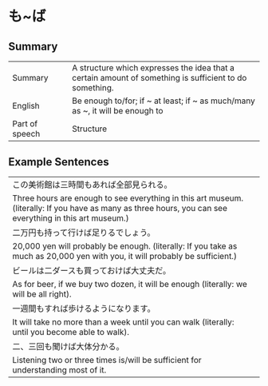 # も~ば

## Summary

<table><tr>   <td>Summary<td>   <td>A structure which expresses the idea that a certain amount of something is sufficient to do something.</td><tr><tr>   <td>English<td>   <td>Be enough to/for; if ~ at least; if ~ as much/many as ~, it will be enough to</td><tr><tr>   <td>Part of speech<td>   <td>Structure</td><tr></table></table></table>

## Example Sentences

<table><tr><td>この美術館は三時間もあれば全部見られる。<td><tr><tr><td>Three hours are enough to see everything in this art museum. (literally: If you have as many as three hours, you can see everything in this art museum.)<td><tr><tr><td>二万円も持って行けば足りるでしょう。<td><tr><tr><td>20,000 yen will probably be enough. (literally: If you take as much as 20,000 yen with you, it will probably be sufficient.)<td><tr><tr><td>ビールは二ダースも買っておけば大丈夫だ。<td><tr><tr><td>As for beer, if we buy two dozen, it will be enough (literally: we will be all right).<td><tr><tr><td>一週間もすれば歩けるようになります。<td><tr><tr><td>It will take no more than a week until you can walk (literally: until you become able to walk).<td><tr><tr><td>二、三回も聞けば大体分かる。<td><tr><tr><td>Listening two or three times is/will be sufficient for understanding most of it.<td><tr></table>

